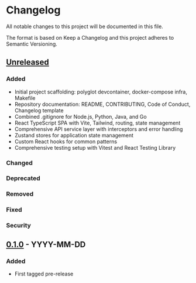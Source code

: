 # Changelog

All notable changes to this project will be documented in this file.

The format is based on Keep a Changelog and this project adheres to Semantic Versioning.

## [Unreleased]

### Added
- Initial project scaffolding: polyglot devcontainer, docker-compose infra, Makefile
- Repository documentation: README, CONTRIBUTING, Code of Conduct, Changelog template
- Combined .gitignore for Node.js, Python, Java, and Go
- React TypeScript SPA with Vite, Tailwind, routing, state management
- Comprehensive API service layer with interceptors and error handling
- Zustand stores for application state management
- Custom React hooks for common patterns
- Comprehensive testing setup with Vitest and React Testing Library

### Changed

### Deprecated

### Removed

### Fixed

### Security

## [0.1.0] - YYYY-MM-DD

### Added
- First tagged pre-release

[Unreleased]: https://example.com/compare/v0.1.0...HEAD
[0.1.0]: https://example.com/releases/tag/v0.1.0
